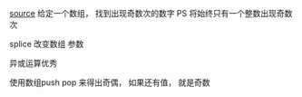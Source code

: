 [source](https://juejin.im/post/5acc2cbef265da239612b508)
给定一个数组， 找到出现奇数次的数字
PS 将始终只有一个整数出现奇数次

splice  改变数组
参数

异或运算优秀



使用数组push pop 来得出奇偶， 如果还有值， 就是奇数